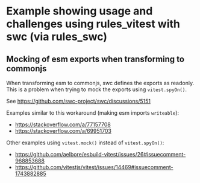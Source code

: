 # Example showing usage and challenges using rules_vitest with swc (via rules_swc)

## Mocking of esm exports when transforming to commonjs

When transforming esm to commonjs, swc defines the exports as readonly.
This is a problem when trying to mock the exports using `vitest.spyOn()`.

See https://github.com/swc-project/swc/discussions/5151

Examples similar to this workaround (making esm imports `writeable`):

- https://stackoverflow.com/a/77157708
- https://stackoverflow.com/a/69951703

Other examples using `vitest.mock()` instead of `vitest.spyOn()`:

- https://github.com/aelbore/esbuild-vitest/issues/26#issuecomment-968853688
- https://github.com/vitestjs/vitest/issues/14469#issuecomment-1743882885
